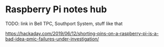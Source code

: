 # Raspberry Pi notes hub

TODO: link in Bell TPC, Southport System, stuff like that

https://hackaday.com/2019/06/12/shorting-pins-on-a-raspberry-pi-is-a-bad-idea-pmic-failures-under-investigation/

